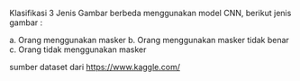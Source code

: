 Klasifikasi 3 Jenis Gambar berbeda menggunakan model CNN, berikut jenis gambar :

a. Orang menggunakan masker
b. Orang menggunakan masker tidak benar
c. Orang tidak menggunakan masker

sumber dataset dari https://www.kaggle.com/

